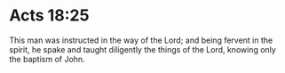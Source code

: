 # Acts 18:25

This man was instructed in the way of the Lord; and being fervent in the spirit, he spake and taught diligently the things of the Lord, knowing only the baptism of John.